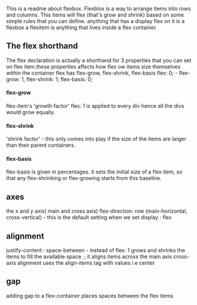 This is a readme about flexbox.
Flexblox is a way to arrange items into rows and columns.
This items will flex (that's grow and shrink) based on some simple rules that you can define.
anything that has a display flex on it is a flexbox
a flexitem is anything that lives inside a flex container.

## The flex shorthand
The flex declaration is actually a shorthand for 3 properties that you can  set on flex item.these properties affects how flex ow items size themselves within the container
 flex has flex-grow, flex-shrink, flex-basis
 flex: 0; - flex-grow: 1, flex-shrink: 1; flex-basis: 0;
#### flex-grow
flex-item's 'growth factor'
flex: 1 is applied to every div hence all the divs would grow equally.

#### flex-shrink
'shrink factor' - this only comes into play if the size of the items are larger than their parent containers.

#### flex-basis
flex-basis is given in percentages.
it sets the initial size of a flex item, so that any flex-shrinking or flex-growing starts from this baseline.

## axes
the x and y axis( main and cross axis)
flex-direction: row (main-horizontal, cross-vertical) - this is the default setting when we set display : flex

## alignment
justify-content : space-between - instead of flex: 1 grows and shrinks the items to fill the available space. ; it aligns items across the main axis
cross-axis  alignment uses the align-items tag with values i.e center
## gap
adding gap to a flex-container places spaces between the flex items
